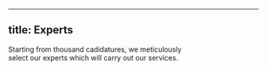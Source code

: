 <!--
SPDX-FileCopyrightText: NOI Techpark <digital@noi.bz.it>

SPDX-License-Identifier: CC0-1.0
-->

---
title: Experts
---

Starting from thousand cadidatures, we meticulously<br>
select our experts which will carry out our services.
